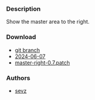 ### Description
Show the master area to the right.

### Download
- [git branch](https://codeberg.org/sevz/dwl/src/branch/master-right)
- [2024-06-07](https://codeberg.org/dwl/dwl-patches/raw/branch/main/patches/master-right/master-right.patch)
- [master-right-0.7.patch](/dwl/dwl-patches/raw/branch/main/patches/master-right/master-right-0.7.patch)

### Authors
- [sevz](https://codeberg.org/sevz)
